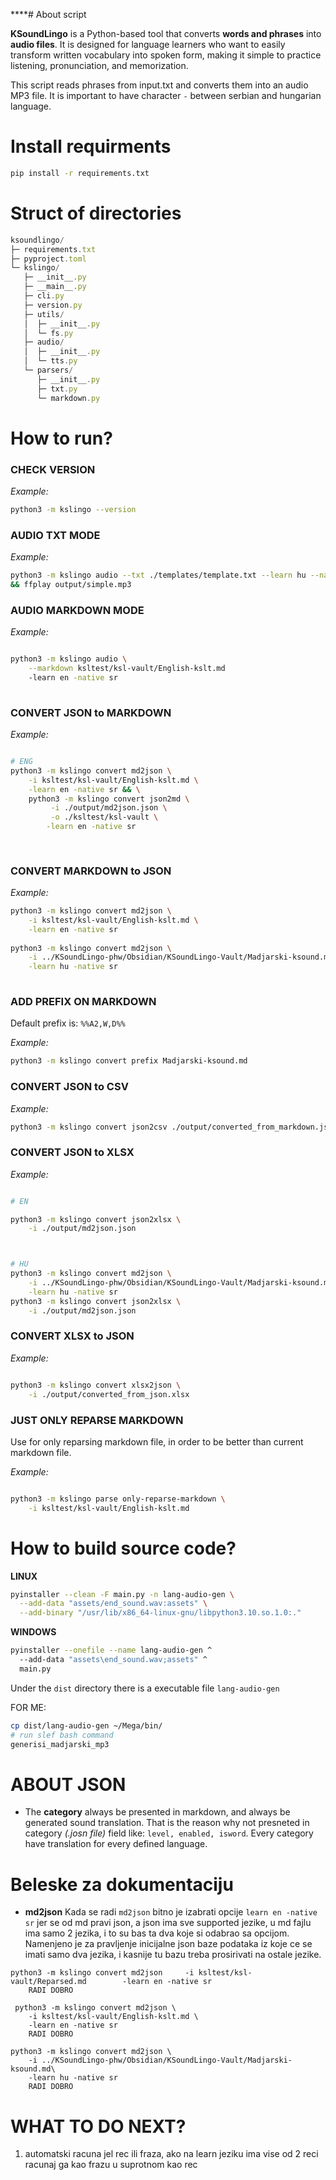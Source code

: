 ****# About script

**KSoundLingo** is a Python-based tool that converts **words and phrases** into **audio files**. It is designed for language learners who want to easily transform written vocabulary into spoken form, making it simple to practice listening, pronunciation, and memorization.


This script reads phrases from input.txt and converts them into an audio MP3 file.
It is important to have character `-` between serbian and hungarian language.


# Install requirments

```bash
pip install -r requirements.txt
```

# Struct of directories

```javascript
ksoundlingo/
├─ requirements.txt
├─ pyproject.toml              
└─ kslingo/                     
   ├─ __init__.py
   ├─ __main__.py               
   ├─ cli.py                    
   ├─ version.py
   ├─ utils/
   │  ├─ __init__.py
   │  └─ fs.py                  
   ├─ audio/
   │  ├─ __init__.py
   │  └─ tts.py                 
   └─ parsers/
      ├─ __init__.py
      ├─ txt.py                 
      └─ markdown.py            
```

# How to run?

### CHECK VERSION

*Example:*
```bash
python3 -m kslingo --version
```

### AUDIO TXT MODE

*Example:*
```bash
python3 -m kslingo audio --txt ./templates/template.txt --learn hu --native sr
&& ffplay output/simple.mp3
```

### AUDIO MARKDOWN MODE

*Example:*
```bash

python3 -m kslingo audio \
	--markdown ksltest/ksl-vault/English-kslt.md
	-learn en -native sr
	
```

### CONVERT JSON to MARKDOWN

*Example:*
```bash

# ENG
python3 -m kslingo convert md2json \
	-i ksltest/ksl-vault/English-kslt.md \
	-learn en -native sr && \
	python3 -m kslingo convert json2md \
		 -i ./output/md2json.json \
		 -o ./ksltest/ksl-vault \
		-learn en -native sr
		
		
```

### CONVERT MARKDOWN to JSON

*Example:*
```bash
python3 -m kslingo convert md2json \
	-i ksltest/ksl-vault/English-kslt.md \
	-learn en -native sr
	
python3 -m kslingo convert md2json \
	-i ../KSoundLingo-phw/Obsidian/KSoundLingo-Vault/Madjarski-ksound.md \
	-learn hu -native sr
	
```

### ADD PREFIX ON MARKDOWN
Default prefix is: `%%A2,W,D%%`

*Example:*
```bash
python3 -m kslingo convert prefix Madjarski-ksound.md 
```

### CONVERT JSON to CSV

*Example:*
```bash
python3 -m kslingo convert json2csv ./output/converted_from_markdown.json
```

### CONVERT JSON to XLSX

*Example:*
```bash

# EN

python3 -m kslingo convert json2xlsx \
	-i ./output/md2json.json



# HU
python3 -m kslingo convert md2json \
	-i ../KSoundLingo-phw/Obsidian/KSoundLingo-Vault/Madjarski-ksound.md \
	-learn hu -native sr
python3 -m kslingo convert json2xlsx \
	-i ./output/md2json.json

```

### CONVERT XLSX to JSON

*Example:*
```bash

python3 -m kslingo convert xlsx2json \
	-i ./output/converted_from_json.xlsx

```

### JUST ONLY REPARSE MARKDOWN
Use for only reparsing markdown file, in order to be better than current markdown file.

*Example:*
```bash

python3 -m kslingo parse only-reparse-markdown \
	-i ksltest/ksl-vault/English-kslt.md

```


# How to build source code?

**LINUX**

```bash
pyinstaller --clean -F main.py -n lang-audio-gen \
  --add-data "assets/end_sound.wav:assets" \
  --add-binary "/usr/lib/x86_64-linux-gnu/libpython3.10.so.1.0:."
```


**WINDOWS**

```bash
pyinstaller --onefile --name lang-audio-gen ^
  --add-data "assets\end_sound.wav;assets" ^
  main.py
```


Under the `dist` directory there is a executable file `lang-audio-gen`


FOR ME:

```bash
cp dist/lang-audio-gen ~/Mega/bin/
# run slef bash command
generisi_madjarski_mp3
```


# ABOUT JSON

* The **category** always be presented in markdown, and always be generated sound translation.
  That is the reason why not presneted in category *(.josn file)* field like: `level, enabled, isword`. Every category have translation for every defined language.


# Beleske za dokumentaciju
- **md2json** Kada se radi `md2json` bitno je izabrati opcije `learn en -native sr` jer se od md pravi json, a json ima sve supported jezike, u md fajlu ima samo 2 jezika, i to su bas ta dva koje si odabrao sa opcijom.
  Namenjeno je za pravljenje inicijalne json baze podataka iz koje ce se imati samo dva jezika, i kasnije tu bazu treba prosirivati na ostale jezike.
```
python3 -m kslingo convert md2json     -i ksltest/ksl-vault/Reparsed.md        -learn en -native sr
	RADI DOBRO
	   
 python3 -m kslingo convert md2json \
	-i ksltest/ksl-vault/English-kslt.md \
	-learn en -native sr
	RADI DOBRO
 
python3 -m kslingo convert md2json \
	-i ../KSoundLingo-phw/Obsidian/KSoundLingo-Vault/Madjarski-ksound.md\
	-learn hu -native sr
	RADI DOBRO
```

# WHAT TO DO NEXT?
1. automatski racuna jel rec ili fraza, ako na learn jeziku ima vise od 2 reci racunaj ga kao frazu u suprotnom kao rec
